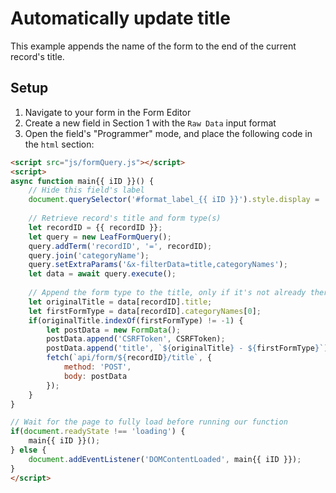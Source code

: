 # Automatically update title

This example appends the name of the form to the end of the current record's title.

## Setup
1. Navigate to your form in the Form Editor
2. Create a new field in Section 1 with the `Raw Data` input format
3. Open the field's "Programmer" mode, and place the following code in the `html` section:

```html
<script src="js/formQuery.js"></script>
<script>
async function main{{ iID }}() {
    // Hide this field's label
    document.querySelector('#format_label_{{ iID }}').style.display = 'none';
  
    // Retrieve record's title and form type(s)
    let recordID = {{ recordID }};
    let query = new LeafFormQuery();
    query.addTerm('recordID', '=', recordID);
    query.join('categoryName');
    query.setExtraParams('&x-filterData=title,categoryNames');
    let data = await query.execute();
  
    // Append the form type to the title, only if it's not already there
    let originalTitle = data[recordID].title;
    let firstFormType = data[recordID].categoryNames[0];
    if(originalTitle.indexOf(firstFormType) != -1) {
        let postData = new FormData();
        postData.append('CSRFToken', CSRFToken);
        postData.append('title', `${originalTitle} - ${firstFormType}`);
        fetch(`api/form/${recordID}/title`, {
            method: 'POST',
            body: postData
        });
    }
}

// Wait for the page to fully load before running our function
if(document.readyState !== 'loading') {
    main{{ iID }}();
} else {
    document.addEventListener('DOMContentLoaded', main{{ iID }});
}
</script>
```
